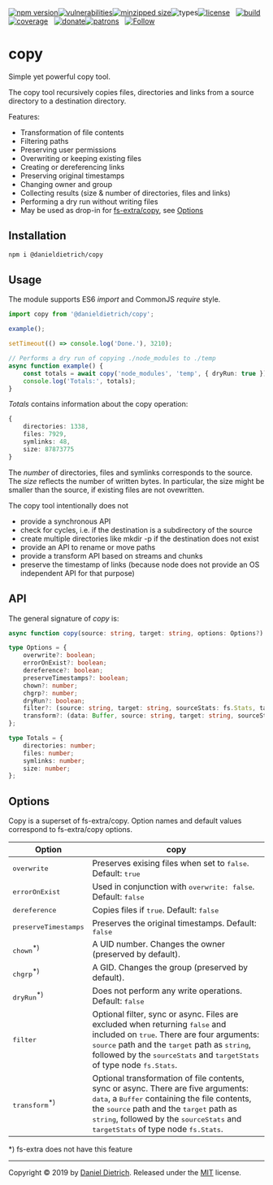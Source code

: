 [![npm version](https://img.shields.io/npm/v/@danieldietrich/copy?logo=npm&style=flat-square)](https://www.npmjs.com/package/@danieldietrich/copy/)[![vulnerabilities](https://img.shields.io/snyk/vulnerabilities/npm/@danieldietrich/copy?style=flat-square)](https://snyk.io/test/npm/@danieldietrich/copy)[![minzipped size](https://img.shields.io/bundlephobia/minzip/@danieldietrich/copy?style=flat-square)](https://bundlephobia.com/result?p=@danieldietrich/copy@latest)![types](https://img.shields.io/npm/types/typescript?style=flat-square)[![license](https://img.shields.io/github/license/danieldietrich/copy?style=flat-square)](https://opensource.org/licenses/MIT/)
&nbsp;
[![build](https://img.shields.io/travis/danieldietrich/copy?logo=github&style=flat-square)](https://travis-ci.org/danieldietrich/copy/)[![coverage](https://img.shields.io/codecov/c/github/danieldietrich/copy?style=flat-square)](https://codecov.io/gh/danieldietrich/copy/)
&nbsp;
[![donate](https://img.shields.io/badge/Donate-PayPal-blue.svg?logo=paypal&style=flat-square)](https://paypal.me/danieldietrich13)[![patrons](https://img.shields.io/liberapay/patrons/danieldietrich?style=flat-square)](https://liberapay.com/danieldietrich/)
&nbsp;
[![Follow](https://img.shields.io/twitter/follow/danieldietrich?label=Follow&style=social)](https://twitter.com/danieldietrich/)

# copy

Simple yet powerful copy tool.

The copy tool recursively copies files, directories and links from a source directory to a destination directory.

Features:

* Transformation of file contents
* Filtering paths
* Preserving user permissions
* Overwriting or keeping existing files
* Creating or dereferencing links
* Preserving original timestamps
* Changing owner and group
* Collecting results (size & number of directories, files and links)
* Performing a dry run without writing files
* May be used as drop-in for [fs-extra/copy](https://github.com/jprichardson/node-fs-extra/blob/HEAD/docs/copy.md), see [Options](#options)

## Installation

```bash
npm i @danieldietrich/copy
```

## Usage

The module supports ES6 _import_ and CommonJS _require_ style.

```ts
import copy from '@danieldietrich/copy';

example();

setTimeout(() => console.log('Done.'), 3210);

// Performs a dry run of copying ./node_modules to ./temp
async function example() {
    const totals = await copy('node_modules', 'temp', { dryRun: true });
    console.log('Totals:', totals);
}
```

_Totals_ contains information about the copy operation:

```ts
{
    directories: 1338,
    files: 7929,
    symlinks: 48,
    size: 87873775
}
```

The _number_ of directories, files and symlinks corresponds to the source. The _size_ reflects the number of written bytes. In particular, the size might be smaller than the source, if existing files are not ovewritten.

The copy tool intentionally does not

* provide a synchronous API
* check for cycles, i.e. if the destination is a subdirectory of the source
* create multiple directories like mkdir -p if the destination does not exist
* provide an API to rename or move paths
* provide a transform API based on streams and chunks
* preserve the timestamp of links (because node does not provide an OS independent API for that purpose)

## API

The general signature of _copy_ is:

```ts
async function copy(source: string, target: string, options: Options?): Promise<Totals>;

type Options = {
    overwrite?: boolean;
    errorOnExist?: boolean;
    dereference?: boolean;
    preserveTimestamps?: boolean;
    chown?: number;
    chgrp?: number;
    dryRun?: boolean;
    filter?: (source: string, target: string, sourceStats: fs.Stats, targetStats: fs.Stats | undefined) => boolean | Promise<boolean>;
    transform?: (data: Buffer, source: string, target: string, sourceStats: fs.Stats, targetStats: fs.Stats | undefined) => Buffer | Promise<Buffer>;
};

type Totals = {
    directories: number;
    files: number;
    symlinks: number;
    size: number;
};
```

## Options

Copy is a superset of fs-extra/copy. Option names and default values correspond to fs-extra/copy options.

| Option | copy|
| -- | -- |
| <tt>overwrite</tt> | Preserves exising files when set to <tt>false</tt>. Default: <tt>true</tt> |
| <tt>errorOnExist</tt> | Used in conjunction with <tt>overwrite: false</tt>. Default: <tt>false</tt> |
| <tt>dereference</tt> | Copies files if <tt>true</tt>. Default: <tt>false</tt> |
| <tt>preserveTimestamps</tt> | Preserves the original timestamps. Default: <tt>false</tt> |
| <tt>chown</tt><sup>*)</sup> | A UID number. Changes the owner (preserved by default). |
| <tt>chgrp</tt><sup>*)</sup> | A GID. Changes the group (preserved by default). |
| <tt>dryRun</tt><sup>*)</sup> | Does not perform any write operations. Default: <tt>false</tt> |
| <tt>filter</tt> | Optional filter, sync or async. Files are excluded when returning <tt>false</tt> and included on <tt>true</tt>. There are four arguments: <tt>source</tt> path and the <tt>target</tt> path as <tt>string</tt>, followed by the <tt>sourceStats</tt> and <tt>targetStats</tt> of type node <tt>fs.Stats</tt>. |
| <tt>transform</tt><sup>*)</sup> | Optional transformation of file contents, sync or async. There are five arguments: <tt>data</tt>, a <tt>Buffer</tt> containing the file contents, the <tt>source</tt> path and the <tt>target</tt> path as <tt>string</tt>, followed by the <tt>sourceStats</tt> and <tt>targetStats</tt> of type node <tt>fs.Stats</tt>. |

*) fs-extra does not have this feature

---

Copyright &copy; 2019 by [Daniel Dietrich](cafebab3@gmail.com). Released under the [MIT](https://opensource.org/licenses/MIT/) license.
